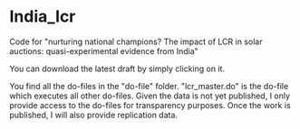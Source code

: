 # India_lcr
Code for "nurturing national champions? The impact of LCR in solar auctions: quasi-experimental evidence from India"

You can download the latest draft by simply clicking on it.

You find all the do-files in the "do-file" folder. "lcr_master.do" is the do-file which executes all other do-files.
Given the data is not yet published, I only provide access to the do-files for transparency purposes. Once the work is published,
I will also provide replication data.

